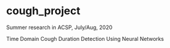 # cough_project
Summer research in ACSP, July/Aug, 2020

Time Domain Cough Duration Detection Using Neural Networks
